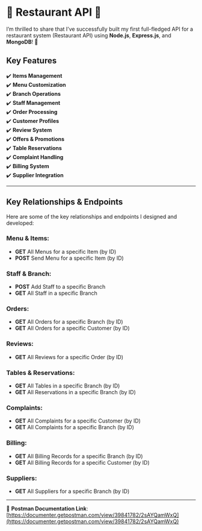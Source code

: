 # 🚀 Restaurant API 🚀

I’m thrilled to share that I’ve successfully built my first full-fledged API for a restaurant system (Restaurant API) using **Node.js**, **Express.js**, and **MongoDB**! 🎉

## Key Features

✔️ **Items Management**  
✔️ **Menu Customization**  
✔️ **Branch Operations**  
✔️ **Staff Management**  
✔️ **Order Processing**  
✔️ **Customer Profiles**  
✔️ **Review System**  
✔️ **Offers & Promotions**  
✔️ **Table Reservations**  
✔️ **Complaint Handling**  
✔️ **Billing System**  
✔️ **Supplier Integration**

---

## Key Relationships & Endpoints

Here are some of the key relationships and endpoints I designed and developed:

### Menu & Items:
- **GET** All Menus for a specific Item (by ID)  
- **POST** Send Menu for a specific Item (by ID)  

### Staff & Branch:
- **POST** Add Staff to a specific Branch  
- **GET** All Staff in a specific Branch  

### Orders:
- **GET** All Orders for a specific Branch (by ID)  
- **GET** All Orders for a specific Customer (by ID)  

### Reviews:
- **GET** All Reviews for a specific Order (by ID)  

### Tables & Reservations:
- **GET** All Tables in a specific Branch (by ID)  
- **GET** All Reservations in a specific Branch (by ID)  

### Complaints:
- **GET** All Complaints for a specific Customer (by ID)  
- **GET** All Complaints for a specific Branch (by ID)  

### Billing:
- **GET** All Billing Records for a specific Branch (by ID)  
- **GET** All Billing Records for a specific Customer (by ID)  

### Suppliers:
- **GET** All Suppliers for a specific Branch (by ID)  

---

🔗 **Postman Documentation Link**: [https://documenter.getpostman.com/view/39841782/2sAYQamWxQ](https://documenter.getpostman.com/view/39841782/2sAYQamWxQ)

